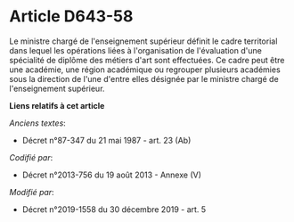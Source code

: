 # Article D643-58

Le ministre chargé de l'enseignement supérieur définit le cadre territorial dans lequel les opérations liées à l'organisation
de l'évaluation d'une spécialité de diplôme des métiers d'art sont effectuées. Ce cadre peut être une académie, une région
académique ou regrouper plusieurs académies sous la direction de l'une d'entre elles désignée par le ministre chargé de
l'enseignement supérieur.

**Liens relatifs à cet article**

_Anciens textes_:

  - Décret n°87-347 du 21 mai 1987 - art. 23 (Ab)

_Codifié par_:

  - Décret n°2013-756 du 19 août 2013 -  Annexe (V)

_Modifié par_:

  - Décret n°2019-1558 du 30 décembre 2019 - art. 5

